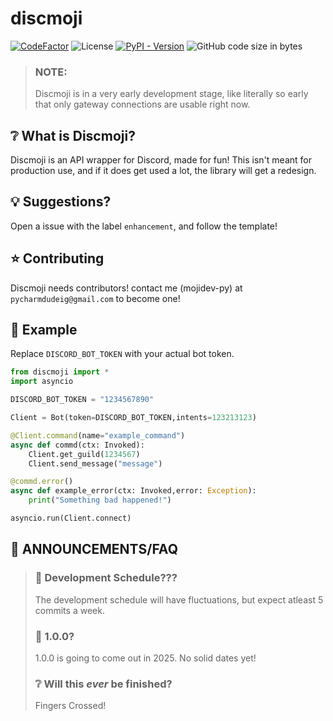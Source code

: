 # discmoji


[![CodeFactor](https://www.codefactor.io/repository/github/mojidev-py/discmoji/badge)](https://www.codefactor.io/repository/github/mojidev-py/discmoji)  ![License](https://img.shields.io/badge/License-MIT-blue?labelColor=gray&style=flat) [![PyPI - Version](https://img.shields.io/pypi/v/discmoji)](https://pypi.org/project/discmoji/)
 ![GitHub code size in bytes](https://img.shields.io/github/languages/code-size/mojidev-py/discmoji)


> ### NOTE:
> Discmoji is in a very early development stage, like literally so early that only gateway connections are usable right now.

## ❔ What is Discmoji?
Discmoji is an API wrapper for Discord, made for fun!
This isn't meant for production use, and if it does get used a lot, the library will get a redesign.

## 💡 Suggestions? 
Open a issue with the label `enhancement`, and follow the template!

## ⭐️ Contributing
Discmoji needs contributors! contact me (mojidev-py) at `pycharmdudeig@gmail.com` to become one!

## 📖 Example
Replace `DISCORD_BOT_TOKEN` with your actual bot token.
```python
from discmoji import *
import asyncio

DISCORD_BOT_TOKEN = "1234567890"

Client = Bot(token=DISCORD_BOT_TOKEN,intents=123213123) 

@Client.command(name="example_command")
async def commd(ctx: Invoked):
    Client.get_guild(1234567)
    Client.send_message("message")

@commd.error()
async def example_error(ctx: Invoked,error: Exception):
    print("Something bad happened!")

asyncio.run(Client.connect)
```
## 📣 ANNOUNCEMENTS/FAQ


>### 🚀 Development Schedule???
>The development schedule will have fluctuations, but expect atleast 5 commits a week.
>###  🤞  1.0.0?
> 1.0.0 is going to come out in 2025. No solid dates yet!
>### ❔ Will this _ever_ be finished?
> Fingers Crossed!
